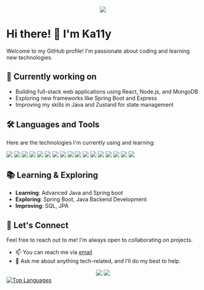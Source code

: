 <div align="center">
  <img src="https://capsule-render.vercel.app/api?type=Venom&color=gradient&height=300&section=header&text=Ka11y's%20Github&fontSize=40&fontColor=%23000000" />
</div>

# Hi there! 👋 I'm Ka11y

Welcome to my GitHub profile! I'm passionate about coding and learning new technologies.

## 🌱 Currently working on
- Building full-stack web applications using React, Node.js, and MongoDB
- Exploring new frameworks like Spring Boot and Express
- Improving my skills in Java and Zustand for state management

## 🛠️ Languages and Tools
Here are the technologies I'm currently using and learning:

<div>
  <img src="https://img.shields.io/badge/html-E34F26.svg?style=for-the-badge&logo=html5&logoColor=white" />
  <img src="https://img.shields.io/badge/css-1572B6.svg?style=for-the-badge&logo=css3&logoColor=white" />
  <img src="https://img.shields.io/badge/javascript-F7DF1E.svg?style=for-the-badge&logo=javascript&logoColor=black" />
  <img src="https://img.shields.io/badge/react-20232a.svg?style=for-the-badge&logo=react&logoColor=61DAFB" />
  <img src="https://img.shields.io/badge/redux-764ABC.svg?style=for-the-badge&logo=redux&logoColor=white" />
  <img src="https://img.shields.io/badge/zustand-007cc1.svg?style=for-the-badge&logo=zustand&logoColor=white" />
  <img src="https://img.shields.io/badge/node.js-339933.svg?style=for-the-badge&logo=node.js&logoColor=white" />
  <img src="https://img.shields.io/badge/java-007396.svg?style=for-the-badge&logo=java&logoColor=white" />
  <img src="https://img.shields.io/badge/spring%20boot-6DB33F.svg?style=for-the-badge&logo=springboot&logoColor=white" />
  <img src="https://img.shields.io/badge/express-000000.svg?style=for-the-badge&logo=express&logoColor=white" />
  <img src="https://img.shields.io/badge/mongodb-47A248.svg?style=for-the-badge&logo=mongodb&logoColor=white" />
  <img src="https://img.shields.io/badge/mongoose-880000.svg?style=for-the-badge&logo=mongoose&logoColor=white" />
  <img src="https://img.shields.io/badge/git-F05032.svg?style=for-the-badge&logo=git&logoColor=white" />
  <img src="https://img.shields.io/badge/github-181717.svg?style=for-the-badge&logo=github&logoColor=white" />
  <img src="https://img.shields.io/badge/python-3776AB.svg?style=for-the-badge&logo=python&logoColor=white" />
  <img src="https://img.shields.io/badge/JPA-0076D3.svg?style=for-the-badge&logo=java&logoColor=white" />
  <img src="https://img.shields.io/badge/mysql-4479A1.svg?style=for-the-badge&logo=mysql&logoColor=white" />


</div>

## 📚 Learning & Exploring
- **Learning**: Advanced Java and Spring boot
- **Exploring**: Spring Boot, Java Backend Development
- **Improving**: SQL, JPA

## 🤝 Let's Connect
Feel free to reach out to me! I'm always open to collaborating on projects.

- 📫 You can reach me via [email](mailto:elsword485667@gmail.com)
- 💬 Ask me about anything tech-related, and I’ll do my best to help.

<!-- GitHub Stats Section -->
<div align="center">
  <img src="https://github-readme-stats.vercel.app/api?username=Ka11yV&show_icons=true&theme=radical" />
  <img src="https://github-readme-streak-stats.herokuapp.com/?user=Ka11yV&theme=radical" />
</div>

<a href="https://github.com/Ka11yV/github-readme-stats">
  <img src="https://github-readme-stats.vercel.app/api/top-langs/?username=Ka11yV&layout=compact&theme=radical" alt="Top Languages" />
</a>




